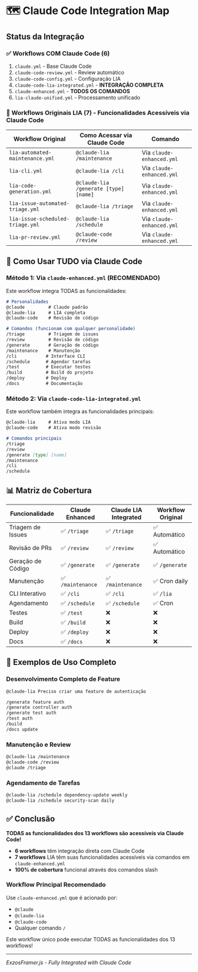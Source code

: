 # 🗺️ Claude Code Integration Map

## Status da Integração

### ✅ Workflows COM Claude Code (6)
1. `claude.yml` - Base Claude Code
2. `claude-code-review.yml` - Review automático
3. `claude-code-config.yml` - Configuração LIA
4. `claude-code-lia-integrated.yml` - **INTEGRAÇÃO COMPLETA**
5. `claude-enhanced.yml` - **TODOS OS COMANDOS**
6. `lia-claude-unified.yml` - Processamento unificado

### 🔄 Workflows Originais LIA (7) - Funcionalidades Acessíveis via Claude Code

| Workflow Original | Como Acessar via Claude Code | Comando |
|-------------------|------------------------------|---------|
| `lia-automated-maintenance.yml` | `@claude-lia /maintenance` | Via `claude-enhanced.yml` |
| `lia-cli.yml` | `@claude-lia /cli` | Via `claude-enhanced.yml` |
| `lia-code-generation.yml` | `@claude-lia /generate [type] [name]` | Via `claude-enhanced.yml` |
| `lia-issue-automated-triage.yml` | `@claude-lia /triage` | Via `claude-enhanced.yml` |
| `lia-issue-scheduled-triage.yml` | `@claude-lia /schedule` | Via `claude-enhanced.yml` |
| `lia-pr-review.yml` | `@claude-code /review` | Via `claude-enhanced.yml` |

## 🎯 Como Usar TUDO via Claude Code

### Método 1: Via `claude-enhanced.yml` (RECOMENDADO)
Este workflow integra TODAS as funcionalidades:

```markdown
# Personalidades
@claude         # Claude padrão
@claude-lia     # LIA completa
@claude-code    # Revisão de código

# Comandos (funcionam com qualquer personalidade)
/triage         # Triagem de issues
/review         # Revisão de código
/generate       # Geração de código
/maintenance    # Manutenção
/cli           # Interface CLI
/schedule      # Agendar tarefas
/test          # Executar testes
/build         # Build do projeto
/deploy        # Deploy
/docs          # Documentação
```

### Método 2: Via `claude-code-lia-integrated.yml`
Este workflow também integra as funcionalidades principais:

```markdown
@claude-lia     # Ativa modo LIA
@claude-code    # Ativa modo revisão

# Comandos principais
/triage
/review
/generate [type] [name]
/maintenance
/cli
/schedule
```

## 📊 Matriz de Cobertura

| Funcionalidade | Claude Enhanced | Claude LIA Integrated | Workflow Original |
|----------------|----------------|----------------------|-------------------|
| Triagem de Issues | ✅ `/triage` | ✅ `/triage` | ✅ Automático |
| Revisão de PRs | ✅ `/review` | ✅ `/review` | ✅ Automático |
| Geração de Código | ✅ `/generate` | ✅ `/generate` | ✅ `/generate` |
| Manutenção | ✅ `/maintenance` | ✅ `/maintenance` | ✅ Cron daily |
| CLI Interativo | ✅ `/cli` | ✅ `/cli` | ✅ `/lia` |
| Agendamento | ✅ `/schedule` | ✅ `/schedule` | ✅ Cron |
| Testes | ✅ `/test` | ❌ | ❌ |
| Build | ✅ `/build` | ❌ | ❌ |
| Deploy | ✅ `/deploy` | ❌ | ❌ |
| Docs | ✅ `/docs` | ❌ | ❌ |

## 🚀 Exemplos de Uso Completo

### Desenvolvimento Completo de Feature
```markdown
@claude-lia Preciso criar uma feature de autenticação

/generate feature auth
/generate controller auth
/generate test auth
/test auth
/build
/docs update
```

### Manutenção e Review
```markdown
@claude-lia /maintenance
@claude-code /review
@claude /triage
```

### Agendamento de Tarefas
```markdown
@claude-lia /schedule dependency-update weekly
@claude-lia /schedule security-scan daily
```

## ✅ Conclusão

**TODAS as funcionalidades dos 13 workflows são acessíveis via Claude Code!**

- **6 workflows** têm integração direta com Claude Code
- **7 workflows** LIA têm suas funcionalidades acessíveis via comandos em `claude-enhanced.yml`
- **100% de cobertura** funcional através dos comandos slash

### Workflow Principal Recomendado
Use `claude-enhanced.yml` que é acionado por:
- `@claude`
- `@claude-lia`
- `@claude-code`
- Qualquer comando `/`

Este workflow único pode executar TODAS as funcionalidades dos 13 workflows!

---

*ExzosFramer.js - Fully Integrated with Claude Code*